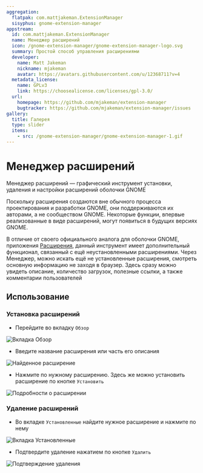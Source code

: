 ```yaml
---
aggregation:
  flatpak: com.mattjakeman.ExtensionManager
  sisyphus: gnome-extension-manager
appstream:
  id: com.mattjakeman.ExtensionManager
  name: Менеджер расширений
  icon: /gnome-extension-manager/gnome-extension-manager-logo.svg
  summary: Простой способ управления расширениями
  developer:
    name: Matt Jakeman
    nickname: mjakeman
    avatar: https://avatars.githubusercontent.com/u/12368711?v=4
  metadata_license:
    name: GPLv3
    link: https://choosealicense.com/licenses/gpl-3.0/
  url:
    homepage: https://github.com/mjakeman/extension-manager
    bugtracker: https://github.com/mjakeman/extension-manager/issues
gallery:
  title: Галерея
  type: slider
  items:
    - src: /gnome-extension-manager/gnome-extension-manager-1.gif
---
```


# Менеджер расширений

Менеджер расширений — графический инструмент установки, удаления и настройки расширений оболочки GNOME

Поскольку расширения создаются вне обычного процесса проектирования и разработки GNOME, они поддерживаются их авторами, а не сообществом GNOME. Некоторые функции, впервые реализованные в виде расширений, могут появиться в будущих версиях GNOME.

В отличие от своего официального аналога для оболочки GNOME, приложения [Расширения](/apps/extensions-app/), данный инструмент имеет дополнительный функционал, связанный с ещё неустановленными расширениями. Через Менеджер, можно искать ещё не установленные расширения, смотреть основную информацию не заходя в браузер. Здесь сразу можно увидеть описание, количество загрузок, полезные ссылки, а также комментарии пользователей

<!--@include: @ru/apps/.parts/install/content-repo.md-->
<!--@include: @ru/apps/.parts/install/content-flatpak.md-->

<AGWGallery />

## Использование

### Установка расширений

- Перейдите во вкладку `Обзор`

![Вкладка Обзор](/gnome-extension-manager/gnome-extension-manager-2.png)

- Введите название расширения или часть его описания

![Найденное расширение](/gnome-extension-manager/gnome-extension-manager-3.png)

- Нажмите по нужному расширению. Здесь же можно установить расширение по кнопке `Установить`

![Подробности о расширении](/gnome-extension-manager/gnome-extension-manager-4.png)

### Удаление расширений

- Во вкладке `Установленные` найдите нужное расширение и нажмите по нему

![Вкладка Установленные](/gnome-extension-manager/gnome-extension-manager-5.png)

- Подтвердите удаление нажатием по кнопке `Удалить`

![Подтверждение удаления](/gnome-extension-manager/gnome-extension-manager-6.png)
